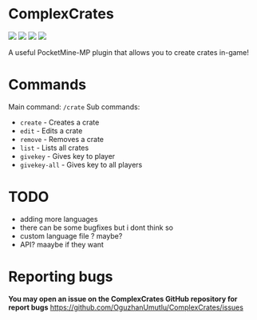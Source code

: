 # ComplexCrates
[![](https://poggit.pmmp.io/shield.state/ComplexCrates)](https://poggit.pmmp.io/p/ComplexCrates)
[![](https://poggit.pmmp.io/shield.api/ComplexCrates)](https://poggit.pmmp.io/p/ComplexCrates)
[![](https://poggit.pmmp.io/shield.dl.total/ComplexCrates)](https://poggit.pmmp.io/p/ComplexCrates)
[![](https://poggit.pmmp.io/shield.dl/ComplexCrates)](https://poggit.pmmp.io/p/ComplexCrates)

A useful PocketMine-MP plugin that allows you to create crates in-game!

# Commands
Main command: `/crate`
Sub commands:
- `create` - Creates a crate
- `edit` - Edits a crate
- `remove` - Removes a crate
- `list` - Lists all crates
- `givekey` - Gives key to player
- `givekey-all` - Gives key to all players

# TODO
- adding more languages
- there can be some bugfixes but i dont think so
- custom language file ? maybe?
- API? maaybe if they want

# Reporting bugs
**You may open an issue on the ComplexCrates GitHub repository for report bugs**
https://github.com/OguzhanUmutlu/ComplexCrates/issues
